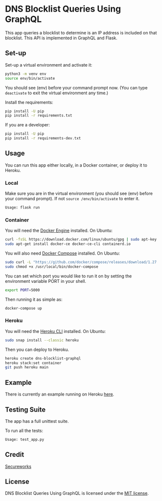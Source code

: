 # DNS Blocklist Queries Using GraphQL

This app queries a blocklist to determine is an IP address is included on that blocklist. This API is implemented in GraphQL and Flask.

## Set-up

Set-up a virtual environment and activate it:

```bash
python3 -m venv env
source env/bin/activate
```

You should see (env) before your command prompt now. (You can type `deactivate` to exit the virtual environment any time.)

Install the requirements:

```bash
pip install -U pip
pip install -r requirements.txt
```

If you are a developer:

```bash
pip install -U pip
pip install -r requirements-dev.txt
```

## Usage

You can run this app either locally, in a Docker container, or deploy it to Heroku.

### Local

Make sure you are in the virtual environment (you should see (env) before your command prompt). If not `source /env/bin/activate` to enter it.

```bash
Usage: flask run
```

### Container

You will need the [Docker Engine](https://docs.docker.com/engine/install/) installed. On Ubuntu:

```bash
curl -fsSL https://download.docker.com/linux/ubuntu/gpg | sudo apt-key add -
sudo apt-get install docker-ce docker-ce-cli containerd.io
```

You will also need [Docker Compose](https://docs.docker.com/compose/install/) installed. On Ubuntu:

```bash
sudo curl -L "https://github.com/docker/compose/releases/download/1.27.4/docker-compose-$(uname -s)-$(uname -m)" -o /usr/local/bin/docker-compose
sudo chmod +x /usr/local/bin/docker-compose
```

You can set which port you would like to run it on by setting the environment variable PORT in your shell.

```bash
export PORT=5000
```

Then running it as simple as:

```bash
docker-compose up
```

### Heroku

You will need the [Heroku CLI](https://devcenter.heroku.com/articles/heroku-cli) installed. On Ubuntu:

```bash
sudo snap install --classic heroku
```

Then you can deploy to Heroku.

```bash
heroku create dns-blocklist-graphql
heroku stack:set container
git push heroku main
```

## Example

There is currently an example running on Heroku [here](https://dns-blocklist-graphql.herokuapp.com/).

## Testing Suite

The app has a full unittest suite.

To run all the tests:

```bash
Usage: test_app.py
```

## Credit

[Secureworks](https://www.secureworks.com/)

## License

DNS Blocklist Queries Using GraphQL is licensed under the [MIT license](https://github.com/danrneal/dns-blocklist-graphql/blob/master/LICENSE).
